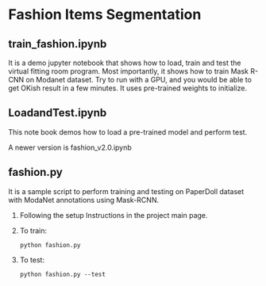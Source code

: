 # Fashion Items Segmentation
## train_fashion.ipynb
It is a demo jupyter notebook that shows how to load, train and test the virtual fitting room program.
Most importantly, it shows how to train Mask R-CNN on Modanet dataset. Try to run with a GPU, and you would be able to get OKish result in a few minutes. It uses pre-trained weights to initialize.

## LoadandTest.ipynb
This note book demos how to load a pre-trained model and perform test.

A newer version is fashion_v2.0.ipynb
## fashion.py
It is a sample script to perform training and testing on PaperDoll dataset with ModaNet annotations using Mask-RCNN.
1. Following the setup Instructions in the project main page.
2. To train:

       python fashion.py

3. To test:

       python fashion.py --test
       
